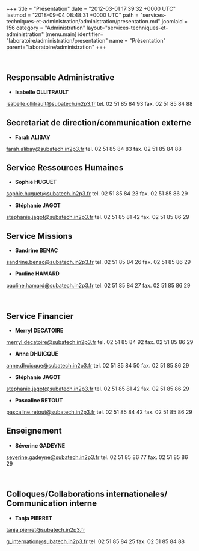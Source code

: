 +++
title = "Présentation"
date = "2012-03-01 17:39:32 +0000 UTC"
lastmod = "2018-09-04 08:48:31 +0000 UTC"
path = "services-techniques-et-administration/administration/presentation.md"
joomlaid = 156
category = "Administration"
layout="services-techniques-et-administration"
[menu.main]
  identifier= "laboratoire/administration/presentation"
  name = "Présentation"
  parent="laboratoire/administration"
+++
<p> </p>
<h2>Responsable Administrative</h2>
<ul>
<li><strong><span>Isabelle OLLITRAULT</span></strong></li>
</ul>
<p><a href="mailto:sophie.girault@subatech.in2p3.fr">isabelle.ollitrault@subatech.in2p3.fr</a> tel. 02 51 85 84 93 fax. 02 51 85 84 88</p>
<h2><a id="SecretariatDirection" name="SecretariatDirection"></a>Secretariat de direction/communication externe</h2>
<ul>
<li><strong><span>Farah ALIBAY</span></strong></li>
</ul>
<p><a href="mailto:tanja.pierret@subatech.in2p3.fr">farah.alibay@subatech.in2p3.fr</a>  tel. 02 51 85 84 83 fax. 02 51 85 84 88</p>
<h2><a id="RessourcesHumaines" name="RessourcesHumaines"></a>Service Ressources Humaines</h2>
<ul>
<li><strong><span>Sophie HUGUET</span></strong></li>
</ul>
<p><a href="mailto:sophie.huguet@subatech.in2p3.fr">sophie.huguet@subatech.in2p3.fr</a> tel. 02 51 85 84 23 fax. 02 51 85 86 29</p>
<ul>
<li><strong><span>Stéphanie JAGOT</span></strong></li>
</ul>
<p><a href="mailto:stephanie.jagot@subatech.in2p3.fr">stephanie.jagot@subatech.in2p3.fr</a><span></span> tel. 02 51 85 81 42 fax. 02 51 85 86 29</p>
<h2><a id="Missions" name="Missions"></a>Service Missions</h2>
<ul>
<li><strong><span>Sandrine BENAC</span></strong></li>
</ul>
<p><a href="mailto:sandrine.benac@subatech.in2p3.fr">sandrine.benac@subatech.in2p3.fr</a> tel. 02 51 85 84 26 fax. 02 51 85 86 29</p>
<ul>
<li><strong><span>Pauline HAMARD</span></strong></li>
</ul>
<p><a href="mailto:pauline.hamard@subatech.in2p3.fr">pauline.hamard@subatech.in2p3.fr</a> tel. 02 51 85 84 27 fax. 02 51 85 86 29</p>
<p> </p>
<h2><a id="Finances" name="Finances"></a>Service Financier</h2>
<ul>
<li><strong><span>Merryl DECATOIRE</span></strong></li>
</ul>
<p><a href="mailto:isabelle.ollitrault@subatech.in2p3.fr">merryl.decatoire@subatech.in2p3.fr</a> tel. 02 51 85 84 92 fax. 02 51 85 86 29</p>
<ul>
<li><strong><span>Anne DHUICQUE</span></strong></li>
</ul>
<p><a href="mailto:anne.dhuicque@subatech.in2p3.fr">anne.dhuicque@subatech.in2p3.fr</a> tel. 02 51 85 84 50 fax. 02 51 85 86 29</p>
<ul>
<li><strong><span>Stéphanie JAGOT</span></strong></li>
</ul>
<p><a href="mailto:stephanie.jagot@subatech.in2p3.fr">stephanie.jagot@subatech.in2p3.fr</a> tel. 02 51 85 81 42 fax. 02 51 85 86 29</p>
<ul>
<li><strong><span>Pascaline RETOUT</span></strong></li>
</ul>
<p><a href="mailto:pascaline.retout@subatech.in2p3.fr">pascaline.retout@subatech.in2p3.fr</a> tel. 02 51 85 84 42 fax. 02 51 85 86 29</p>
<h2><a id="Enseignement" name="Enseignement"></a>Enseignement</h2>
<ul>
<li><strong><span>Séverine GADEYNE</span></strong></li>
</ul>
<p><a href="mailto:severine.gadeyne@subatech.in2p3.fr">severine.gadeyne@subatech.in2p3.fr</a> tel. 02 51 85 86 77 fax. 02 51 85 86 29</p>
<p> </p>
<h2>Colloques/Collaborations internationales/ Communication interne</h2>
<ul>
<li><strong><span>Tanja PIERRET</span></strong></li>
</ul>
<p><a href="mailto:tanja.pierret@subatech.in2p3.fr">tanja.pierret@subatech.in2p3.fr</a></p>
<p><a href="mailto:g_internation@subatech.in2p3.fr">g_internation@subatech.in2p3.fr</a><a href="mailto:pauline.hamard@subatech.in2p3.fr"></a> tel. 02 51 85 84 25 fax. 02 51 85 84 88</p>